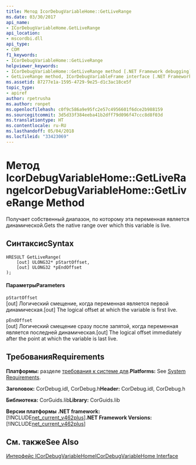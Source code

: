 ```yaml
---
title: Метод IcorDebugVariableHome::GetLiveRange
ms.date: 03/30/2017
api_name:
- ICorDebugVariableHome.GetLiveRange
api_location:
- mscordbi.dll
api_type:
- COM
f1_keywords:
- ICorDebugVariableHome::GetLiveRange
helpviewer_keywords:
- ICorDebugVariableHome::GetLiveRange method [.NET Framework debugging]
- GetLiveRange method, ICorDebugVariableFrame interface [.NET Framework debugging]
ms.assetid: 87277e1a-1595-4729-9e25-d1c3ac18ce5f
topic_type:
- apiref
author: rpetrusha
ms.author: ronpet
ms.openlocfilehash: c0f9c586a9e95fc2e57c4956601f6dce2b988159
ms.sourcegitcommit: 3d5d33f384eeba41b2dff79d096f47ccc8d8f03d
ms.translationtype: HT
ms.contentlocale: ru-RU
ms.lasthandoff: 05/04/2018
ms.locfileid: "33423069"
---
```

# <a name="icordebugvariablehomegetliverange-method"></a><span data-ttu-id="7d1ea-102">Метод IcorDebugVariableHome::GetLiveRange</span><span class="sxs-lookup"><span data-stu-id="7d1ea-102">IcorDebugVariableHome::GetLiveRange Method</span></span>
<span data-ttu-id="7d1ea-103">Получает собственный диапазон, по которому эта переменная является динамической.</span><span class="sxs-lookup"><span data-stu-id="7d1ea-103">Gets the native range over which this variable is live.</span></span>  
  
## <a name="syntax"></a><span data-ttu-id="7d1ea-104">Синтаксис</span><span class="sxs-lookup"><span data-stu-id="7d1ea-104">Syntax</span></span>  
  
```  
HRESULT GetLiveRange(  
    [out] ULONG32* pStartOffset,  
    [out] ULONG32 *pEndOffset  
);  
```  
  
#### <a name="parameters"></a><span data-ttu-id="7d1ea-105">Параметры</span><span class="sxs-lookup"><span data-stu-id="7d1ea-105">Parameters</span></span>  
 `pStartOffset`  
 <span data-ttu-id="7d1ea-106">[out] Логический смещение, когда переменная является первой динамическая.</span><span class="sxs-lookup"><span data-stu-id="7d1ea-106">[out] The logical offset at which the variable is first live.</span></span>  
  
 `pEndOffset`  
 <span data-ttu-id="7d1ea-107">[out] Логический смещение сразу после запятой, когда переменная является последней динамическая.</span><span class="sxs-lookup"><span data-stu-id="7d1ea-107">[out] The logical offset immediately after the point at which the variable is last live.</span></span>  
  
## <a name="requirements"></a><span data-ttu-id="7d1ea-108">Требования</span><span class="sxs-lookup"><span data-stu-id="7d1ea-108">Requirements</span></span>  
 <span data-ttu-id="7d1ea-109">**Платформы:** разделе [требования к системе для](../../../../docs/framework/get-started/system-requirements.md).</span><span class="sxs-lookup"><span data-stu-id="7d1ea-109">**Platforms:** See [System Requirements](../../../../docs/framework/get-started/system-requirements.md).</span></span>  
  
 <span data-ttu-id="7d1ea-110">**Заголовок:** CorDebug.idl, CorDebug.h</span><span class="sxs-lookup"><span data-stu-id="7d1ea-110">**Header:** CorDebug.idl, CorDebug.h</span></span>  
  
 <span data-ttu-id="7d1ea-111">**Библиотека:** CorGuids.lib</span><span class="sxs-lookup"><span data-stu-id="7d1ea-111">**Library:** CorGuids.lib</span></span>  
  
 <span data-ttu-id="7d1ea-112">**Версии платформы .NET framework:** [!INCLUDE[net_current_v462plus](../../../../includes/net-current-v462plus-md.md)]</span><span class="sxs-lookup"><span data-stu-id="7d1ea-112">**.NET Framework Versions:** [!INCLUDE[net_current_v462plus](../../../../includes/net-current-v462plus-md.md)]</span></span>  
  
## <a name="see-also"></a><span data-ttu-id="7d1ea-113">См. также</span><span class="sxs-lookup"><span data-stu-id="7d1ea-113">See Also</span></span>  
 [<span data-ttu-id="7d1ea-114">Интерфейс ICorDebugVariableHome</span><span class="sxs-lookup"><span data-stu-id="7d1ea-114">ICorDebugVariableHome Interface</span></span>](../../../../docs/framework/unmanaged-api/debugging/icordebugvariablehome-interface.md)
